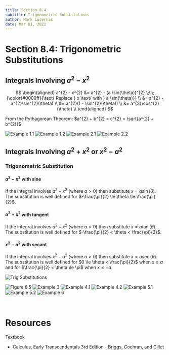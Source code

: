```yaml
---
title: Section 8.4
subtitle: Trigonometric Substitutions
author: Mark Lucernas
date: Mar 01, 2021
---
```



# Section 8.4: Trigonometric Substitutions

## Integrals Involving $a^{2} - x^{2}$

$$
\begin{aligned}
	a^{2} - x^{2} &= a^{2} - (a \sin(\theta))^{2} \;\;\; {\color{#0000ff}{\text{ Replace } x \text{ with } a \sin(\theta)}} \\
	 &= a^{2} - a^{2}\sin^{2}(\theta) \\
	 &= a^{2}(1 - \sin^{2}(\theta)) \\
	 &= a^{2}\cos^{2}(\theta) \\
\end{aligned}
$$

From the Pythagorean Theorem: $a^{2} + b^{2} = c^{2} = \sqrt{a^{2} + b^{2}}$

![Example 1.1](../../../../../files/winter-2021/MATH-151/notes/ch-8/sec_8-4_example-1.1.png)
![Example 1.2](../../../../../files/winter-2021/MATH-151/notes/ch-8/sec_8-4_example-1.2.png)
![Example 2.1](../../../../../files/winter-2021/MATH-151/notes/ch-8/sec_8-4_example-2.1.png)
![Example 2.2](../../../../../files/winter-2021/MATH-151/notes/ch-8/sec_8-4_example-2.2.png)

## Integrals Involving $a^{2} + x^{2}$ or $x^{2} - a^{2}$

### Trigonometric Substitution

#### $a^{2} - x^{2}$ with sine

If the integral involves $a^{2} - x^{2}$ (where $a > 0$) then substitute $x
= a \sin(\theta)$. The substitution is well defined for $-\frac{\pi}{2} \le
\theta \le \frac{\pi}{2}$.

#### $a^{2} + x^{2}$ with tangent

If the integral involves $a^{2} + x^{2}$ (where $a > 0$) then substitute $x
= a \tan(\theta)$. The substitution is well defined for $-\frac{\pi}{2} < \theta
< \frac{\pi}{2}$.

#### $x^{2} - a^{2}$ with secant

If the integral involves $x^{2} - a^{2}$ (where $a > 0$) then substitute $x
= a \sec(\theta)$. The substitution is well defined for $0 \le \theta
< \frac{\pi}{2}$ when $x \ge a$ and for $\frac{\pi}{2} < \theta \le \pi$ when $x
\le -a$.

![Trig Substitutions](../../../../../files/winter-2021/MATH-151/notes/ch-8/sec_8-4_trig_substitutions.png)

![Figure 8.5](../../../../../files/winter-2021/MATH-151/notes/ch-8/sec_8-4_figure-8.5.png)
![Example 3](../../../../../files/winter-2021/MATH-151/notes/ch-8/sec_8-4_example-3.png)
![Example 4.1](../../../../../files/winter-2021/MATH-151/notes/ch-8/sec_8-4_example-4.1.png)
![Example 4.2](../../../../../files/winter-2021/MATH-151/notes/ch-8/sec_8-4_example-4.2.png)
![Example 5.1](../../../../../files/winter-2021/MATH-151/notes/ch-8/sec_8-4_example-5.1.png)
![Example 5.2](../../../../../files/winter-2021/MATH-151/notes/ch-8/sec_8-4_example-5.2.png)
![Example 6](../../../../../files/winter-2021/MATH-151/notes/ch-8/sec_8-4_example-6.png)


<br>

# Resources

Textbook

+ Calculus, Early Transcendentals 3rd Edition - Briggs, Cochran, and Gillet
